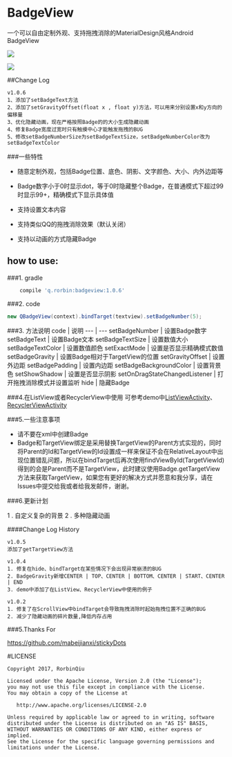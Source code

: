 # BadgeView
一个可以自由定制外观、支持拖拽消除的MaterialDesign风格Android BadgeView

![](https://github.com/qstumn/BadgeView/blob/master/demo.png?raw=true)

![](https://github.com/qstumn/BadgeView/blob/master/demo_gif.gif?raw=true)

##Change Log

```
v1.0.6
1、添加了setBadgeText方法
2、添加了setGravityOffset(float x , float y)方法，可以用来分别设置x和y方向的偏移量
3、优化隐藏动画，现在严格按照Badge的的大小生成隐藏动画
4、修复Badge宽度过宽时只有触摸中心才能触发拖拽的BUG
5、修改setBadgeNumberSize为setBadgeTextSize，setBadgeNumberColor改为setBadgeTextColor
``` 

###一些特性
* 随意定制外观，包括Badge位置、底色、阴影、文字颜色、大小、内外边距等

* Badge数字小于0时显示dot，等于0时隐藏整个Badge，在普通模式下超过99时显示99+，精确模式下显示具体值

* 支持设置文本内容

* 支持类似QQ的拖拽消除效果（默认关闭）

* 支持以动画的方式隐藏Badge

## how to use:
###1. gradle
```groovy
    compile 'q.rorbin:badgeview:1.0.6'
```

###2. code
```java
new QBadgeView(context).bindTarget(textview).setBadgeNumber(5);
```    

###3. 方法说明
  code | 说明
  --- | ---
setBadgeNumber | 设置Badge数字
setBadgeText | 设置Badge文本
setBadgeTextSize | 设置数值大小
setBadgeTextColor | 设置数值颜色
setExactMode | 设置是否显示精确模式数值
setBadgeGravity | 设置Badge相对于TargetView的位置
setGravityOffset | 设置外边距
setBadgePadding | 设置内边距
setBadgeBackgroundColor | 设置背景色
setShowShadow | 设置是否显示阴影
setOnDragStateChangedListener | 打开拖拽消除模式并设置监听
hide | 隐藏Badge

###4.在ListView或者RecyclerView中使用
可参考demo中[ListViewActivity](https://github.com/qstumn/BadgeView/blob/master/app/src/main/java/q/rorbin/badgeviewdemo/ListViewActivity.java)、[RecyclerViewActivity](https://github.com/qstumn/BadgeView/blob/master/app/src/main/java/q/rorbin/badgeviewdemo/RecyclerViewActivity.java)

###5.一些注意事项
* 请不要在xml中创建Badge
* Badge和TargetView绑定是采用替换TargetView的Parent方式实现的，同时将Parent的Id和TargetView的Id设置成一样来保证不会在RelativeLayout中出现位置错乱问题，所以在bindTarget后再次使用findViewById(TargetViewId)得到的会是Parent而不是TargetView，此时建议使用Badge.getTargetView方法来获取TargetView，如果您有更好的解决方式并愿意和我分享，请在Issues中提交给我或者给我发邮件，谢谢。

###6.更新计划

1 . 自定义复杂的背景
2 . 多种隐藏动画

####Change Log History
```
v1.0.5
添加了getTargetView方法

v1.0.4
1. 修复在hide、bindTarget在某些情况下会出现异常崩溃的BUG
2. BadgeGravity新增CENTER | TOP、CENTER | BOTTOM、CENTER | START、CENTER | END
3. demo中添加了在ListView、RecyclerView中使用的例子

v1.0.2
1. 修复了在ScrollView中bindTarget会导致拖拽消除时起始拖拽位置不正确的BUG
2. 减少了隐藏动画的碎片数量,降低内存占用
``` 

###5.Thanks For

https://github.com/mabeijianxi/stickyDots

#LICENSE
```
Copyright 2017, RorbinQiu

Licensed under the Apache License, Version 2.0 (the "License");
you may not use this file except in compliance with the License.
You may obtain a copy of the License at

   http://www.apache.org/licenses/LICENSE-2.0

Unless required by applicable law or agreed to in writing, software
distributed under the License is distributed on an "AS IS" BASIS,
WITHOUT WARRANTIES OR CONDITIONS OF ANY KIND, either express or implied.
See the License for the specific language governing permissions and
limitations under the License.
```
